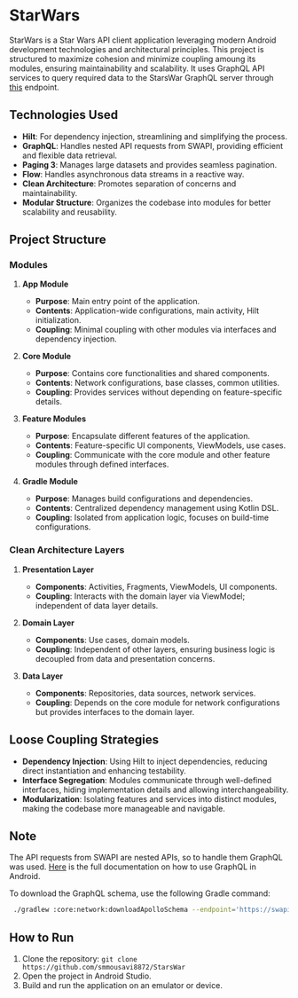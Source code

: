 # StarWars

StarWars is a Star Wars API client application leveraging modern Android development technologies and architectural principles. This project is structured to maximize cohesion and minimize coupling amoung its modules, ensuring maintainability and scalability. 
It uses GraphQL API services to query required data to the StarsWar GraphQL server through [this](https://swapi-graphql.netlify.app/.netlify/functions/index) endpoint. 

## Technologies Used

- **Hilt**: For dependency injection, streamlining and simplifying the process.
- **GraphQL**: Handles nested API requests from SWAPI, providing efficient and flexible data retrieval.
- **Paging 3**: Manages large datasets and provides seamless pagination.
- **Flow**: Handles asynchronous data streams in a reactive way.
- **Clean Architecture**: Promotes separation of concerns and maintainability.
- **Modular Structure**: Organizes the codebase into modules for better scalability and reusability.

## Project Structure

### Modules

1. **App Module**
    - **Purpose**: Main entry point of the application.
    - **Contents**: Application-wide configurations, main activity, Hilt initialization.
    - **Coupling**: Minimal coupling with other modules via interfaces and dependency injection.

2. **Core Module**
    - **Purpose**: Contains core functionalities and shared components.
    - **Contents**: Network configurations, base classes, common utilities.
    - **Coupling**: Provides services without depending on feature-specific details.

3. **Feature Modules**
    - **Purpose**: Encapsulate different features of the application.
    - **Contents**: Feature-specific UI components, ViewModels, use cases.
    - **Coupling**: Communicate with the core module and other feature modules through defined interfaces.

4. **Gradle Module**
    - **Purpose**: Manages build configurations and dependencies.
    - **Contents**: Centralized dependency management using Kotlin DSL.
    - **Coupling**: Isolated from application logic, focuses on build-time configurations.

### Clean Architecture Layers

1. **Presentation Layer**
    - **Components**: Activities, Fragments, ViewModels, UI components.
    - **Coupling**: Interacts with the domain layer via ViewModel; independent of data layer details.

2. **Domain Layer**
    - **Components**: Use cases, domain models.
    - **Coupling**: Independent of other layers, ensuring business logic is decoupled from data and presentation concerns.

3. **Data Layer**
    - **Components**: Repositories, data sources, network services.
    - **Coupling**: Depends on the core module for network configurations but provides interfaces to the domain layer.

## Loose Coupling Strategies

- **Dependency Injection**: Using Hilt to inject dependencies, reducing direct instantiation and enhancing testability.
- **Interface Segregation**: Modules communicate through well-defined interfaces, hiding implementation details and allowing interchangeability.
- **Modularization**: Isolating features and services into distinct modules, making the codebase more manageable and navigable.

## Note
The API requests from SWAPI are nested APIs, so to handle them GraphQL was used. [Here](https://www.apollographql.com/docs/kotlin) is the full documentation on how to use GraphQL in Android.

To download the GraphQL schema, use the following Gradle command:
```bash
 ./gradlew :core:network:downloadApolloSchema --endpoint='https://swapi-graphql.netlify.app/.netlify/functions/index' --schema=core/network/src/main/graphql/schema
```

## How to Run

1. Clone the repository: `git clone https://github.com/smmousavi8872/StarsWar`
2. Open the project in Android Studio.
3. Build and run the application on an emulator or device.


